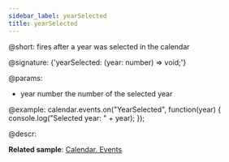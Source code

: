 ```yaml
---
sidebar_label: yearSelected
title: yearSelected
---          
```


@short: fires after a year was selected in the calendar

@signature: {'yearSelected: (year: number) => void;'}

@params:
- year      number      the number of the selected year

@example:
calendar.events.on("YearSelected", function(year) {
    console.log("Selected year: " + year);
});

@descr:

**Related sample**: [Calendar. Events](https://snippet.dhtmlx.com/7kj7fiek)
